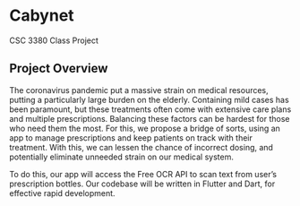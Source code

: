 # Cabynet

CSC 3380 Class Project 

## Project Overview

  The coronavirus pandemic put a massive strain on medical resources, putting a particularly large burden on the elderly. Containing mild cases has been paramount, but these treatments often come with extensive care plans and multiple prescriptions. Balancing these factors can be hardest for those who need them the most. For this, we propose a bridge of sorts, using an app to manage prescriptions and keep patients on track with their treatment. With this, we can lessen the chance of incorrect dosing, and potentially eliminate unneeded strain on our medical system. 

To do this, our app will access the Free OCR API to scan text from user’s prescription bottles. Our codebase will be written in Flutter and Dart, for effective rapid development. 

